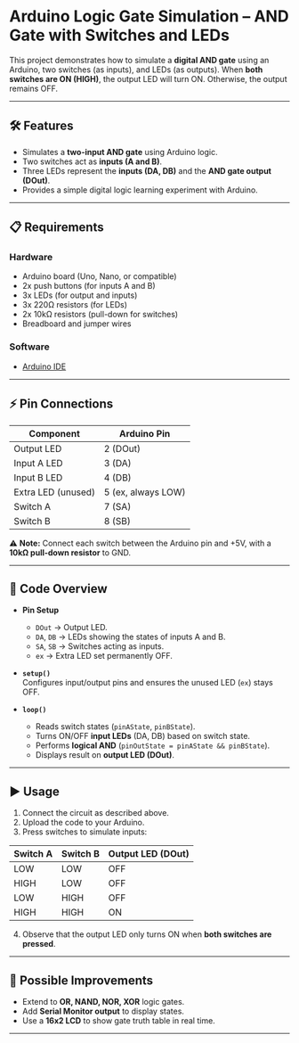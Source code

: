 # Arduino Logic Gate Simulation – AND Gate with Switches and LEDs  

This project demonstrates how to simulate a **digital AND gate** using an Arduino, two switches (as inputs), and LEDs (as outputs). When **both switches are ON (HIGH)**, the output LED will turn ON. Otherwise, the output remains OFF.  

---

## 🛠 Features  
- Simulates a **two-input AND gate** using Arduino logic.  
- Two switches act as **inputs (A and B)**.  
- Three LEDs represent the **inputs (DA, DB)** and the **AND gate output (DOut)**.  
- Provides a simple digital logic learning experiment with Arduino.  

---

## 📋 Requirements  

### Hardware  
- Arduino board (Uno, Nano, or compatible)  
- 2x push buttons (for inputs A and B)  
- 3x LEDs (for output and inputs)  
- 3x 220Ω resistors (for LEDs)  
- 2x 10kΩ resistors (pull-down for switches)  
- Breadboard and jumper wires  

### Software  
- [Arduino IDE](https://www.arduino.cc/en/software)  

---

## ⚡ Pin Connections  

| Component      | Arduino Pin |
|----------------|-------------|
| Output LED     | 2 (DOut)    |
| Input A LED    | 3 (DA)      |
| Input B LED    | 4 (DB)      |
| Extra LED (unused) | 5 (ex, always LOW) |
| Switch A       | 7 (SA)      |
| Switch B       | 8 (SB)      |

⚠️ **Note:** Connect each switch between the Arduino pin and +5V, with a **10kΩ pull-down resistor** to GND.  

---

## 📂 Code Overview  

- **Pin Setup**  
  - `DOut` → Output LED.  
  - `DA`, `DB` → LEDs showing the states of inputs A and B.  
  - `SA`, `SB` → Switches acting as inputs.  
  - `ex` → Extra LED set permanently OFF.  

- **`setup()`**  
  Configures input/output pins and ensures the unused LED (`ex`) stays OFF.  

- **`loop()`**  
  - Reads switch states (`pinAState`, `pinBState`).  
  - Turns ON/OFF **input LEDs** (DA, DB) based on switch state.  
  - Performs **logical AND** (`pinOutState = pinAState && pinBState`).  
  - Displays result on **output LED (DOut)**.  

---

## ▶️ Usage  

1. Connect the circuit as described above.  
2. Upload the code to your Arduino.  
3. Press switches to simulate inputs:  

| Switch A | Switch B | Output LED (DOut) |
|----------|----------|--------------------|
| LOW      | LOW      | OFF                |
| HIGH     | LOW      | OFF                |
| LOW      | HIGH     | OFF                |
| HIGH     | HIGH     | ON                 |

4. Observe that the output LED only turns ON when **both switches are pressed**.  

---

## 🔮 Possible Improvements  

- Extend to **OR, NAND, NOR, XOR** logic gates.  
- Add **Serial Monitor output** to display states.  
- Use a **16x2 LCD** to show gate truth table in real time.  

---
